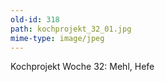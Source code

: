```yaml
---
old-id: 318
path: kochprojekt_32_01.jpg
mime-type: image/jpeg
---
```

Kochprojekt Woche 32:
Mehl, Hefe
